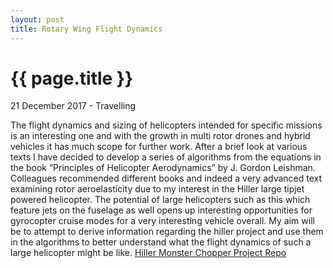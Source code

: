 ```yaml
---
layout: post
title: Rotary Wing Flight Dynamics
---
```


{{ page.title }}
================

<p class="meta">21 December 2017 - Travelling</p>

The flight dynamics and sizing of helicopters intended for specific missions is an interesting one and with the growth in multi rotor drones and hybrid vehicles it has much scope for further work.  After a brief look at various texts I have decided to develop a series of algorithms from the equations in the book “Principles of Helicopter Aerodynamics” by J. Gordon Leishman.  Colleagues recommended different books and indeed a very advanced text examining rotor aeroelasticity due to my interest in the Hiller large tipjet powered helicopter.   The potential of large helicopters such as this which feature jets on the fuselage as well opens up interesting opportunities for gyrocopter cruise modes for a very interesting vehicle overall.
My aim will be to attempt to derive information regarding the hiller project and use them in the algorithms to better understand what the flight dynamics of such a large helicopter might be like.
[Hiller Monster Chopper Project Repo](https://github.com/jonititan/HMC-for-Flightgear)